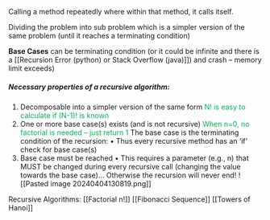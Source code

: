 Calling a method repeatedly where within that method, it calls itself.

Dividing the problem into sub problem which is a simpler version of the same problem (until it reaches a terminating condition)

**Base Cases** can be terminating condition (or it could be infinite and there is a [[Recursion Error (python) or Stack Overflow (java)]]) and crash – memory limit exceeds)

##### Necessary properties of a recursive algorithm: 
1) Decomposable into a simpler version of the same form 
			<span style="color:#00b050">N! is easy to calculate if (N-1)! is known </span>
2) One or more base case(s) exists (and is not recursive) 
		<span style="color:#00b050">When n=0, no factorial is needed – just return 1</span>
		 The base case is the terminating condition of the recursion: 
		 • Thus every recursive method has an ‘if’ check for base case(s)
3) Base case must be reached 
		• This requires a parameter (e.g., n) that MUST be changed during every recursive call (changing the value towards the base case)... Otherwise the recursion will never end!
![[Pasted image 20240404130819.png]]

Recursive Algorithms:
[[Factorial n!]]
[[Fibonacci Sequence]]
[[Towers of Hanoi]]
